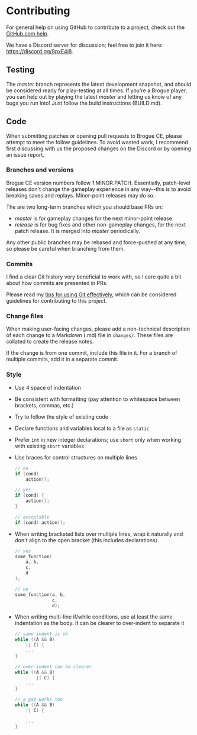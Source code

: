 Contributing
============

For general help on using GitHub to contribute to a project, check out the
[GitHub.com help].

We have a Discord server for discussion; feel free to join it here:
https://discord.gg/8pxE4j8.

## Testing

The *master* branch represents the latest development snapshot, and should be
considered ready for play-testing at all times. If you're a Brogue player, you
can help out by playing the latest *master* and letting us know of any bugs you
run into! Just follow the build instructions (BUILD.md).

## Code

When submitting patches or opening pull requests to Brogue CE, please
attempt to meet the follow guidelines. To avoid wasted work, I recommend
first discussing with us the proposed changes on the Discord or by opening
an issue report.

### Branches and versions

Brogue CE version numbers follow 1.MINOR.PATCH. Essentially, patch-level
releases don't change the gameplay experience in any way--this is to avoid
breaking saves and replays. Minor-point releases may do so.

The are two long-term branches which you should base PRs on:

* *master* is for gameplay changes for the next minor-point release
* *release* is for bug fixes and other non-gameplay changes, for the next patch
  release. It is merged into *master* periodically.

Any other public branches may be rebased and force-pushed at any time, so please
be careful when branching from them.

### Commits

I find a clear Git history very beneficial to work with, so I care quite a bit
about how commits are presented in PRs.

Please read my [tips for using Git effectively][Git guidance], which can be
considered guidelines for contributing to this project.

### Change files

When making user-facing changes, please add a non-technical description of each
change to a Markdown (.md) file in `changes/`. These files are collated to
create the release notes.

If the change is from one commit, include this file in it. For a branch of
multiple commits, add it in a separate commit.

### Style

- Use 4 space of indentation
- Be consistent with formatting (pay attention to whitespace between brackets,
  commas, etc.)
- Try to follow the style of existing code
- Declare functions and variables local to a file as `static`
- Prefer `int` in new integer declarations; use `short` only when working with
  existing `short` variables
- Use braces for control structures on multiple lines

  ```c
  // no
  if (cond)
      action();

  // yes
  if (cond) {
      action();
  }

  // acceptable
  if (cond) action();
  ```

- When writing bracketed lists over multiple lines, wrap it naturally and don't
  align to the open bracket (this includes declarations)

  ```c
  // yes
  some_function(
      a, b,
      c,
      d
  );

  // no
  some_function(a, b,
                c,
                d);
  ```

- When writing multi-line if/while conditions, use at least the same indentation
  as the body. It can be clearer to over-indent to separate it

  ```c
  // same indent is ok
  while ((A && B)
      || C) {
      ...
  }

  // over-indent can be clearer
  while ((A && B)
          || C) {
      ...
  }

  // a gap works too
  while ((A && B)
      || C) {

      ...
  }
  ```

[GitHub.com help]: https://docs.github.com/en/free-pro-team@latest/github
[Git guidance]: http://www.collider.in/tom/git-guidance.html
